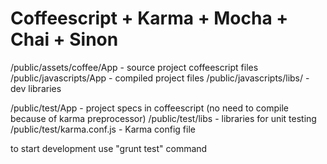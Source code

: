 Coffeescript + Karma + Mocha + Chai + Sinon
=====
/public/assets/coffee/App - source project coffeescript files
/public/javascripts/App - compiled project files
/public/javascripts/libs/ - dev libraries

/public/test/App - project specs in coffeescript (no need to compile because of karma preprocessor)
/public/test/libs - libraries for unit testing
/public/test/karma.conf.js - Karma config file

to start development use "grunt test" command 
